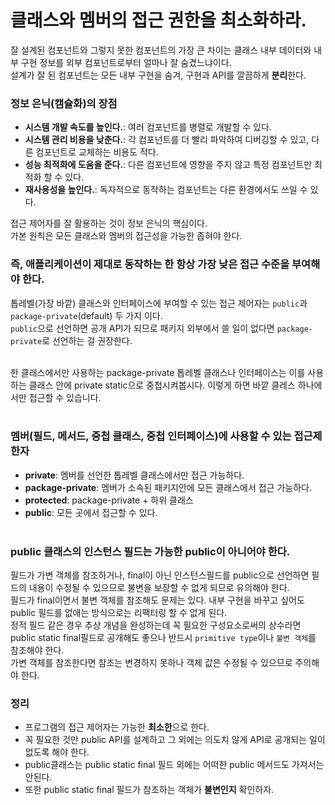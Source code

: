 # 클래스와 멤버의 접근 권한을 최소화하라.
잘 설계된 컴포넌트와 그렇지 못한 컴포넌트의 가장 큰 차이는 클래스 내부 데이터와 내부 구현 정보를 외부 컴포넌트로부터 얼마나 잘 숨겼느냐이다.<br>
설계가 잘 된 컴포넌트는 모든 내부 구현을 숨겨, 구현과 API를 깔끔하게 **분리**한다.

### 정보 은닉(캠슐화)의 장점
- **시스템 개발 속도를 높인다.**: 여러 컴포넌트를 병렬로 개발할 수 있다.
- **시스템 관리 비용을 낮춘다.**: 각 컴포넌트를 더 빨리 파악하여 디버깅할 수 있고, 다른 컴포넌트로 교체하는 비용도 적다.
- **성능 최적화에 도움을 준다.**: 다른 컴포넌트에 영향을 주지 않고 특정 컴포넌트만 최적화 할 수 있다.
- **재사용성을 높인다.**: 독자적으로 동작하는 컴포넌트는 다른 환경에서도 쓰일 수 있다.

접근 제어자를 잘 활용하는 것이 정보 은닉의 핵심이다.</br>
가본 원칙은 모든 클래스와 멤버의 접근성을 가능한 좁혀야 한다.
### 즉, 애플리케이션이 제대로 동작하는 한 항상 가장 낮은 접근 수준을 부여해야 한다.

톱레벨(가장 바깥) 클래스와 인터페이스에 부여할 수 있는 접근 제어자는 `public`과 `package-private`(default) 두 가지 이다. <br>
`public`으로 선언하면 공개 API가 되므로 패키지 외부에서 쓸 일이 없다면 `package-private`로 선언하는 걸 권장한다.
<br><br>

한 클래스에서만 사용하는 package-private 톱레벨 클래스나 인터페이스는 이를 사용하는 클래스 안에 private static으로 중첩시켜봅시다. 이렇게 하면 바깥 클레스 하나에서만 접근할 수 있습니다.
</br></br>

### **멤버**(필드, 메서드, 중첩 클래스, 중첩 인터페이스)에 사용할 수 있는 **접근제한자**
- **private**: 멤버를 선언한 톱레벨 클래스에서만 접근 가능하다.
- **package-private**: 멤버가 소속된 패키지안에 모든 클래스에서 접근 가능하다.
- **protected**: package-private + 하위 클래스
- **public**: 모든 곳에서 접근할 수 있다.
<br><br>

### public 클래스의 인스턴스 필드는 가능한 public이 아니어야 한다.
필드가 가변 객체를 참조하거나, final이 아닌 인스턴스필드를 public으로 선언하면 필드의 내용이 수정될 수 있으므로 불변을 보장할 수 없게 되므로 유의해야 한다. <br>
필드가 final이면서 불변 객체를 참조해도 문제는 있다. 내부 구현을 바꾸고 싶어도 public 필드를 없애는 방식으로는 리팩터링 할 수 없게 된다.<br>
정적 필드 같은 경우 추상 개념을 완성하는데 꼭 필요한 구성요소로써의 상수라면 public static final필드로 공개해도 좋으나 반드시 `primitive type`이나 `불변 객체`를 참조해야 한다. <br>
가변 객체를 참조한다면 참조는 변경하지 못하나 객체 값은 수정될 수 있으므로 주의해야 한다.<br>


### 정리
- 프로그램의 접근 제어자는 가능한 **최소한**으로 한다.
- 꼭 필요한 것만 public API를 설계하고 그 외에는 의도치 않게 API로 공개되는 일이 없도록 해야 한다.
- public클래스는 public static final 필드 외에는 어떠한 public 메서드도 가져서는 안된다.
- 또한 public static final 필드가 참조하는 객체가 **불변인지** 확인하자.
